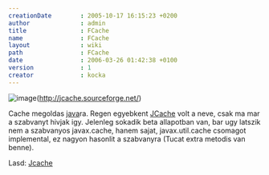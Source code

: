 ```yaml
---
creationDate        : 2005-10-17 16:15:23 +0200 
author              : admin 
title               : FCache 
name                : FCache 
layout              : wiki 
path                : FCache 
date                : 2006-03-26 01:42:38 +0100 
version             : 1 
creator             : kocka 
---
```

![image](http://jcache.sourceforge.net/images/jCache-logo.gif)(http://jcache.sourceforge.net/)

Cache megoldas [java](java.html)ra. Regen egyebkent [JCache](JCache.html) volt a neve, csak ma mar a szabvanyt hivjak igy. Jelenleg sokadik beta allapotban van, bar ugy latszik nem a szabvanyos javax.cache, hanem sajat, javax.util.cache csomagot implemental, ez nagyon hasonlit a szabvanyra (Tucat extra metodis van benne).

Lasd: [Jcache](JCache.html)
